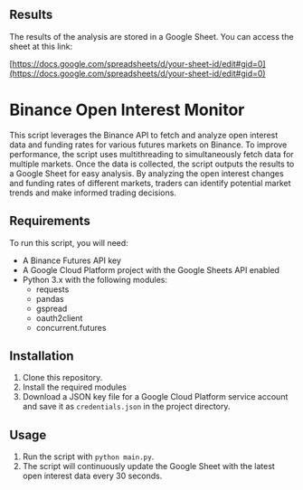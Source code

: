 ## Results

The results of the analysis are stored in a Google Sheet. You can access the sheet at this link:

[https://docs.google.com/spreadsheets/d/your-sheet-id/edit#gid=0](https://docs.google.com/spreadsheets/d/your-sheet-id/edit#gid=0)


# Binance Open Interest Monitor

This script leverages the Binance API to fetch and analyze open interest data and funding rates for various futures markets on Binance. To improve performance, the script uses multithreading to simultaneously fetch data for multiple markets. Once the data is collected, the script outputs the results to a Google Sheet for easy analysis. By analyzing the open interest changes and funding rates of different markets, traders can identify potential market trends and make informed trading decisions.

## Requirements

To run this script, you will need:

- A Binance Futures API key
- A Google Cloud Platform project with the Google Sheets API enabled
- Python 3.x with the following modules:
    - requests
    - pandas
    - gspread
    - oauth2client
    - concurrent.futures

## Installation

1. Clone this repository.
2. Install the required modules
4. Download a JSON key file for a Google Cloud Platform service account and save it as `credentials.json` in the project directory.

## Usage

1. Run the script with `python main.py`.
2. The script will continuously update the Google Sheet with the latest open interest data every 30 seconds.
